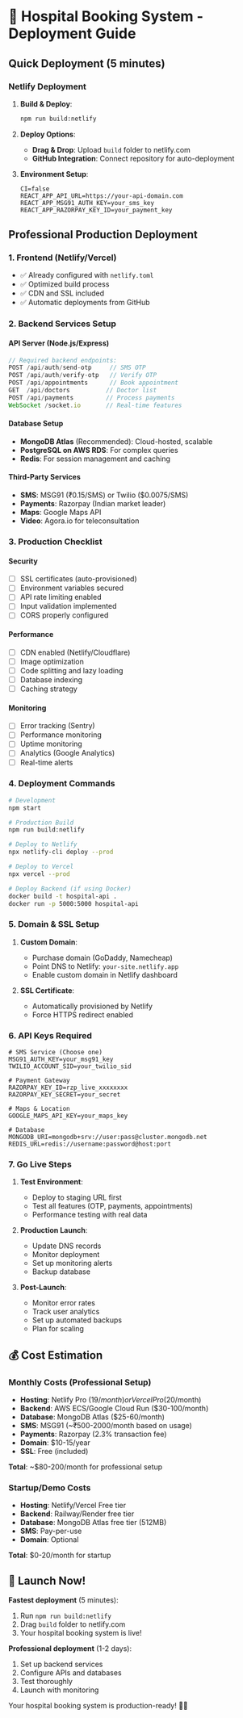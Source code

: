 # 🚀 Hospital Booking System - Deployment Guide

## Quick Deployment (5 minutes)

### **Netlify Deployment**
1. **Build & Deploy**:
   ```bash
   npm run build:netlify
   ```

2. **Deploy Options**:
   - **Drag & Drop**: Upload `build` folder to netlify.com
   - **GitHub Integration**: Connect repository for auto-deployment

3. **Environment Setup**:
   ```
   CI=false
   REACT_APP_API_URL=https://your-api-domain.com
   REACT_APP_MSG91_AUTH_KEY=your_sms_key
   REACT_APP_RAZORPAY_KEY_ID=your_payment_key
   ```

## Professional Production Deployment

### **1. Frontend (Netlify/Vercel)**
- ✅ Already configured with `netlify.toml`
- ✅ Optimized build process
- ✅ CDN and SSL included
- ✅ Automatic deployments from GitHub

### **2. Backend Services Setup**

#### **API Server (Node.js/Express)**
```javascript
// Required backend endpoints:
POST /api/auth/send-otp     // SMS OTP
POST /api/auth/verify-otp   // Verify OTP
POST /api/appointments      // Book appointment
GET  /api/doctors          // Doctor list
POST /api/payments         // Process payments
WebSocket /socket.io       // Real-time features
```

#### **Database Setup**
- **MongoDB Atlas** (Recommended): Cloud-hosted, scalable
- **PostgreSQL on AWS RDS**: For complex queries
- **Redis**: For session management and caching

#### **Third-Party Services**
- **SMS**: MSG91 (₹0.15/SMS) or Twilio ($0.0075/SMS)
- **Payments**: Razorpay (Indian market leader)
- **Maps**: Google Maps API
- **Video**: Agora.io for teleconsultation

### **3. Production Checklist**

#### **Security**
- [ ] SSL certificates (auto-provisioned)
- [ ] Environment variables secured
- [ ] API rate limiting enabled
- [ ] Input validation implemented
- [ ] CORS properly configured

#### **Performance**
- [ ] CDN enabled (Netlify/Cloudflare)
- [ ] Image optimization
- [ ] Code splitting and lazy loading
- [ ] Database indexing
- [ ] Caching strategy

#### **Monitoring**
- [ ] Error tracking (Sentry)
- [ ] Performance monitoring
- [ ] Uptime monitoring
- [ ] Analytics (Google Analytics)
- [ ] Real-time alerts

### **4. Deployment Commands**

```bash
# Development
npm start

# Production Build
npm run build:netlify

# Deploy to Netlify
npx netlify-cli deploy --prod

# Deploy to Vercel
npx vercel --prod

# Deploy Backend (if using Docker)
docker build -t hospital-api .
docker run -p 5000:5000 hospital-api
```

### **5. Domain & SSL Setup**

1. **Custom Domain**:
   - Purchase domain (GoDaddy, Namecheap)
   - Point DNS to Netlify: `your-site.netlify.app`
   - Enable custom domain in Netlify dashboard

2. **SSL Certificate**:
   - Automatically provisioned by Netlify
   - Force HTTPS redirect enabled

### **6. API Keys Required**

```env
# SMS Service (Choose one)
MSG91_AUTH_KEY=your_msg91_key
TWILIO_ACCOUNT_SID=your_twilio_sid

# Payment Gateway
RAZORPAY_KEY_ID=rzp_live_xxxxxxxx
RAZORPAY_KEY_SECRET=your_secret

# Maps & Location
GOOGLE_MAPS_API_KEY=your_maps_key

# Database
MONGODB_URI=mongodb+srv://user:pass@cluster.mongodb.net
REDIS_URL=redis://username:password@host:port
```

### **7. Go Live Steps**

1. **Test Environment**:
   - Deploy to staging URL first
   - Test all features (OTP, payments, appointments)
   - Performance testing with real data

2. **Production Launch**:
   - Update DNS records
   - Monitor deployment
   - Set up monitoring alerts
   - Backup database

3. **Post-Launch**:
   - Monitor error rates
   - Track user analytics
   - Set up automated backups
   - Plan for scaling

## 💰 Cost Estimation

### **Monthly Costs (Professional Setup)**
- **Hosting**: Netlify Pro ($19/month) or Vercel Pro ($20/month)
- **Backend**: AWS ECS/Google Cloud Run ($30-100/month)
- **Database**: MongoDB Atlas ($25-60/month)
- **SMS**: MSG91 (~₹500-2000/month based on usage)
- **Payments**: Razorpay (2.3% transaction fee)
- **Domain**: $10-15/year
- **SSL**: Free (included)

**Total**: ~$80-200/month for professional setup

### **Startup/Demo Costs**
- **Hosting**: Netlify/Vercel Free tier
- **Backend**: Railway/Render free tier
- **Database**: MongoDB Atlas free tier (512MB)
- **SMS**: Pay-per-use
- **Domain**: Optional

**Total**: $0-20/month for startup

## 🚀 Launch Now!

**Fastest deployment** (5 minutes):
1. Run `npm run build:netlify`
2. Drag `build` folder to netlify.com
3. Your hospital booking system is live!

**Professional deployment** (1-2 days):
1. Set up backend services
2. Configure APIs and databases
3. Test thoroughly
4. Launch with monitoring

Your hospital booking system is production-ready! 🏥✨
